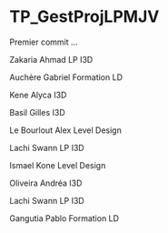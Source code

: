 # TP_GestProjLPMJV
Premier commit ...



Zakaria Ahmad LP I3D

Auchère Gabriel Formation LD


Kene Alyca I3D

Basil Gilles I3D


Le Bourlout Alex Level Design

Lachi Swann LP I3D

Ismael Kone Level Design

Oliveira Andréa I3D

Lachi Swann LP I3D

Gangutia Pablo Formation LD

